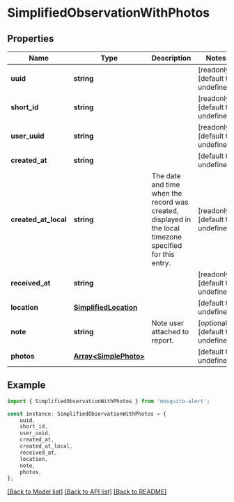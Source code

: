 # SimplifiedObservationWithPhotos


## Properties

Name | Type | Description | Notes
------------ | ------------- | ------------- | -------------
**uuid** | **string** |  | [readonly] [default to undefined]
**short_id** | **string** |  | [readonly] [default to undefined]
**user_uuid** | **string** |  | [readonly] [default to undefined]
**created_at** | **string** |  | [default to undefined]
**created_at_local** | **string** | The date and time when the record was created, displayed in the local timezone specified for this entry. | [readonly] [default to undefined]
**received_at** | **string** |  | [readonly] [default to undefined]
**location** | [**SimplifiedLocation**](SimplifiedLocation.md) |  | [default to undefined]
**note** | **string** | Note user attached to report. | [optional] [default to undefined]
**photos** | [**Array&lt;SimplePhoto&gt;**](SimplePhoto.md) |  | [default to undefined]

## Example

```typescript
import { SimplifiedObservationWithPhotos } from 'mosquito-alert';

const instance: SimplifiedObservationWithPhotos = {
    uuid,
    short_id,
    user_uuid,
    created_at,
    created_at_local,
    received_at,
    location,
    note,
    photos,
};
```

[[Back to Model list]](../README.md#documentation-for-models) [[Back to API list]](../README.md#documentation-for-api-endpoints) [[Back to README]](../README.md)

